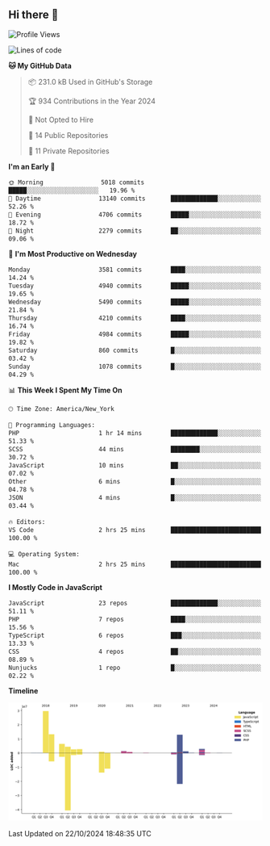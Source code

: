 ## Hi there 👋

<!--START_SECTION:waka-->
![Profile Views](http://img.shields.io/badge/Profile%20Views-0-blue)

![Lines of code](https://img.shields.io/badge/From%20Hello%20World%20I%27ve%20Written-80.0%20million%20lines%20of%20code-blue)

**🐱 My GitHub Data** 

> 📦 231.0 kB Used in GitHub's Storage 
 > 
> 🏆 934 Contributions in the Year 2024
 > 
> 🚫 Not Opted to Hire
 > 
> 📜 14 Public Repositories 
 > 
> 🔑 11 Private Repositories 
 > 
**I'm an Early 🐤** 

```text
🌞 Morning                5018 commits        █████░░░░░░░░░░░░░░░░░░░░   19.96 % 
🌆 Daytime                13140 commits       █████████████░░░░░░░░░░░░   52.26 % 
🌃 Evening                4706 commits        █████░░░░░░░░░░░░░░░░░░░░   18.72 % 
🌙 Night                  2279 commits        ██░░░░░░░░░░░░░░░░░░░░░░░   09.06 % 
```
📅 **I'm Most Productive on Wednesday** 

```text
Monday                   3581 commits        ████░░░░░░░░░░░░░░░░░░░░░   14.24 % 
Tuesday                  4940 commits        █████░░░░░░░░░░░░░░░░░░░░   19.65 % 
Wednesday                5490 commits        █████░░░░░░░░░░░░░░░░░░░░   21.84 % 
Thursday                 4210 commits        ████░░░░░░░░░░░░░░░░░░░░░   16.74 % 
Friday                   4984 commits        █████░░░░░░░░░░░░░░░░░░░░   19.82 % 
Saturday                 860 commits         █░░░░░░░░░░░░░░░░░░░░░░░░   03.42 % 
Sunday                   1078 commits        █░░░░░░░░░░░░░░░░░░░░░░░░   04.29 % 
```


📊 **This Week I Spent My Time On** 

```text
🕑︎ Time Zone: America/New_York

💬 Programming Languages: 
PHP                      1 hr 14 mins        █████████████░░░░░░░░░░░░   51.33 % 
SCSS                     44 mins             ████████░░░░░░░░░░░░░░░░░   30.72 % 
JavaScript               10 mins             ██░░░░░░░░░░░░░░░░░░░░░░░   07.02 % 
Other                    6 mins              █░░░░░░░░░░░░░░░░░░░░░░░░   04.78 % 
JSON                     4 mins              █░░░░░░░░░░░░░░░░░░░░░░░░   03.44 % 

🔥 Editors: 
VS Code                  2 hrs 25 mins       █████████████████████████   100.00 % 

💻 Operating System: 
Mac                      2 hrs 25 mins       █████████████████████████   100.00 % 
```

**I Mostly Code in JavaScript** 

```text
JavaScript               23 repos            █████████████░░░░░░░░░░░░   51.11 % 
PHP                      7 repos             ████░░░░░░░░░░░░░░░░░░░░░   15.56 % 
TypeScript               6 repos             ███░░░░░░░░░░░░░░░░░░░░░░   13.33 % 
CSS                      4 repos             ██░░░░░░░░░░░░░░░░░░░░░░░   08.89 % 
Nunjucks                 1 repo              █░░░░░░░░░░░░░░░░░░░░░░░░   02.22 % 
```



**Timeline**

![Lines of Code chart](https://raw.githubusercontent.com/wilbertcaba/wilbertcaba/main/assets/bar_graph.png)


 Last Updated on 22/10/2024 18:48:35 UTC
<!--END_SECTION:waka-->

<!--
**wilbertcaba/wilbertcaba** is a ✨ _special_ ✨ repository because its `README.md` (this file) appears on your GitHub profile.

Here are some ideas to get you started:

- 🔭 I’m currently working on ...
- 🌱 I’m currently learning ...
- 👯 I’m looking to collaborate on ...
- 🤔 I’m looking for help with ...
- 💬 Ask me about ...
- 📫 How to reach me: ...
- 😄 Pronouns: ...
- ⚡ Fun fact: ...
-->
